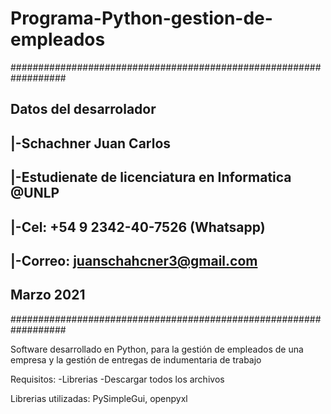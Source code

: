 # Programa-Python-gestion-de-empleados

##################################################################
##      Datos del desarrolador                                  ##
##        |-Schachner Juan Carlos                               ##
##        |-Estudienate de licenciatura en Informatica  @UNLP   ##
##        |-Cel: +54 9 2342-40-7526  (Whatsapp)                 ##
##        |-Correo: juanschahcner3@gmail.com                    ##
##      Marzo 2021                                              ##
##################################################################



Software desarrollado en Python, para la gestión de empleados de una empresa y la gestión de entregas de indumentaria de trabajo

Requisitos: 
  -Librerias
  -Descargar todos los archivos

Librerias utilizadas: PySimpleGui, openpyxl
